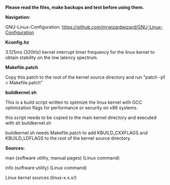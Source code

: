 **Please read the files, make backups and test before using them.**

**Navigation:**
 
GNU-Linux-Configuration: https://github.com/mrwizardwizard/GNU-Linux-Configuration
 
**Kconfig.hz**

3.125ms (320Hz) kernel interrupt timer frequency for the linux kernel to obtain stability on the low latency spectrum.

**Makefile.patch**

Copy this patch to the root of the kernel source directory and run "patch -p1 < Makefile.patch"

**buildkernel.sh**

This is a build script written to optimize the linux kernel with GCC optimization flags for performance or security on x86 systems.

this script needs to be copied to the main kernel directory and executed with sh buildkernel.sh

buildkernel.sh needs Makefile.patch to add KBUILD_CXXFLAGS and KBUILD_LDFLAGS to the root of the kernel source directory.

**Sources:**

man (software utility, manual pages) (Linux command)

info (software utility) (Linux command)

Linux kernel sources (linux-x.x.x/)
